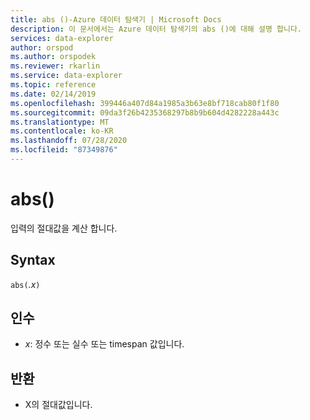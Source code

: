 ```yaml
---
title: abs ()-Azure 데이터 탐색기 | Microsoft Docs
description: 이 문서에서는 Azure 데이터 탐색기의 abs ()에 대해 설명 합니다.
services: data-explorer
author: orspod
ms.author: orspodek
ms.reviewer: rkarlin
ms.service: data-explorer
ms.topic: reference
ms.date: 02/14/2019
ms.openlocfilehash: 399446a407d84a1985a3b63e8bf718cab80f1f80
ms.sourcegitcommit: 09da3f26b4235368297b8b9b604d4282228a443c
ms.translationtype: MT
ms.contentlocale: ko-KR
ms.lasthandoff: 07/28/2020
ms.locfileid: "87349876"
---
```

# <a name="abs"></a>abs()

입력의 절대값을 계산 합니다.  

## <a name="syntax"></a>Syntax

`abs(`*.x*`)`

## <a name="arguments"></a>인수

* *x*: 정수 또는 실수 또는 timespan 값입니다.

## <a name="returns"></a>반환

* X의 절대값입니다.